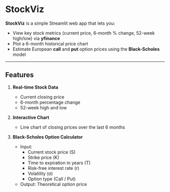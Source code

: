 # StockViz

**StockViz** is a simple Streamlit web app that lets you:

- View key stock metrics (current price, 6-month % change, 52-week high/low) via **yfinance**  
- Plot a 6-month historical price chart  
- Estimate European **call** and **put** option prices using the **Black-Scholes** model  

---

##  Features

1. **Real-time Stock Data**  
   - Current closing price  
   - 6-month percentage change  
   - 52-week high and low  

2. **Interactive Chart**  
   - Line chart of closing prices over the last 6 months  

3. **Black-Scholes Option Calculator**  
   - Input:  
     - Current stock price (S)  
     - Strike price (K)  
     - Time to expiration in years (T)  
     - Risk-free interest rate (r)  
     - Volatility (σ)  
     - Option type (Call / Put)  
   - Output: Theoretical option price 
